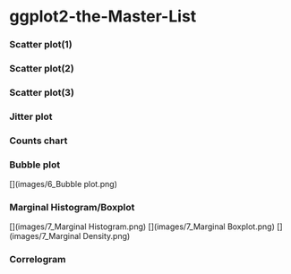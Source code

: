 # ggplot2-the-Master-List

### Scatter plot(1)
### Scatter plot(2)

### Scatter plot(3)

### Jitter plot

### Counts chart

### Bubble plot
[](images/6_Bubble plot.png)

### Marginal Histogram/Boxplot
[](images/7_Marginal Histogram.png)
[](images/7_Marginal Boxplot.png)
[](images/7_Marginal Density.png)

### Correlogram
[](images/8_Correlogram.png)


